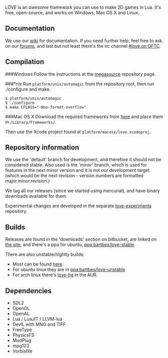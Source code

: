 LÖVE is an *awesome* framework you can use to make 2D games in Lua. It's free, open-source, and works on Windows, Mac OS X and Linux.

Documentation
-------------

We use our [wiki][wiki] for documentation.
If you need further help, feel free to ask on our [forums][forums], and last but not least there's the irc channel [#love on OFTC][irc].

Compilation
-----------

###Windows
Follow the instructions at the [megasource][megasource] repository page.

###*nix
Run `platform/unix/automagic` from the repository root, then run ./configure and make.

	$ platform/unix/automagic
	$ ./configure
	$ make CFLAGS="-Wno-format-overflow"

###Mac OS X
Download the required frameworks from [here][dependencies] and place them in `/Library/Frameworks/`.

Then use the Xcode project found at `platform/macosx/love.xcodeproj`.

Repository information
----------------------

We use the 'default' branch for development, and therefore it should not be considered stable.
Also used is the 'minor' branch, which is used for features in the next minor version and it is
not our development target (which would be the next revision - version numbers are formatted major.minor.revision.)

We tag all our releases (since we started using mercurial), and have binary downloads available for them.

Experimental changes are developed in the separate [love-experiments][love-experiments] repository.

Builds
------

Releases are found in the 'downloads' section on bitbucket, are linked on [the site][site],
and there's a ppa for ubuntu, [ppa:bartbes/love-stable][stableppa].

There are also unstable/nightly builds:

- Most can be found [here][builds].
- For ubuntu linux they are in [ppa:bartbes/love-unstable][unstableppa]
- For arch linux there's [love-hg][aur] in the AUR.

Dependencies
------------

- SDL2
- OpenGL
- OpenAL
- Lua / LuaJIT / LLVM-lua
- DevIL with MNG and TIFF
- FreeType
- PhysicsFS
- ModPlug
- mpg123
- Vorbisfile

[site]: http://love2d.org
[wiki]: http://love2d.org/wiki
[forums]: http://love2d.org/forums
[irc]: irc://irc.oftc.net/love
[dependencies]: http://love2d.org/sdk
[megasource]: https://bitbucket.org/rude/megasource
[builds]: http://love2d.org/builds
[stableppa]: https://launchpad.net/~bartbes/+archive/love-stable
[unstableppa]: https://launchpad.net/~bartbes/+archive/love-unstable
[aur]: http://aur.archlinux.org/packages.php?ID=35279
[love-experiments]: https://bitbucket.org/bartbes/love-experiments
